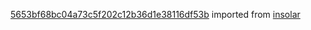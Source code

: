 [5653bf68bc04a73c5f202c12b36d1e38116df53b](https://github.com/insolar/insolar/commit/5653bf68bc04a73c5f202c12b36d1e38116df53b) imported from [insolar](https://github.com/insolar/insolar)
